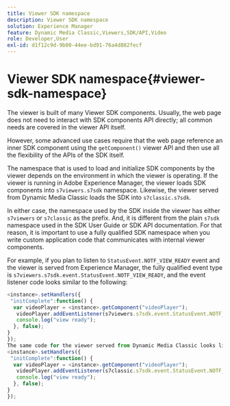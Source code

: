 ```yaml
---
title: Viewer SDK namespace
description: Viewer SDK namespace
solution: Experience Manager
feature: Dynamic Media Classic,Viewers,SDK/API,Video
role: Developer,User
exl-id: d1f12c9d-9b00-44ee-bd91-76a4d882fecf
---
```

# Viewer SDK namespace{#viewer-sdk-namespace}

The viewer is built of many Viewer SDK components. Usually, the web page does not need to interact with SDK components API directly; all common needs are covered in the viewer API itself.

However, some advanced use cases require that the web page reference an inner SDK component using the `getComponent()` viewer API and then use all the flexibility of the APIs of the SDK itself.

The namespace that is used to load and initialize SDK components by the viewer depends on the environment in which the viewer is operating. If the viewer is running in Adobe Experience Manager, the viewer loads SDK components into `s7viewers.s7sdk` namespace. Likewise, the viewer served from Dynamic Media Classic loads the SDK into `s7classic.s7sdk`.

In either case, the namespace used by the SDK inside the viewer has either `s7viewers` or `s7classic` as the prefix. And, it is different from the plain `s7sdk` namespace used in the SDK User Guide or SDK API documentation. For that reason, it is important to use a fully qualified SDK namespace when you write custom application code that communicates with internal viewer components.

For example, if you plan to listen to `StatusEvent.NOTF_VIEW_READY` event and the viewer is served from Experience Manager, the fully qualified event type is `s7viewers.s7sdk.event.StatusEvent.NOTF_VIEW_READY`, and the event listener code looks similar to the following:

```javascript {.line-numbers}
<instance>.setHandlers({ 
 "initComplete":function() { 
  var videoPlayer = <instance>.getComponent("videoPlayer"); 
   videoPlayer.addEventListener(s7viewers.s7sdk.event.StatusEvent.NOTF_VIEW_READY, function(e) { 
   console.log("view ready"); 
  }, false); 
} 
}); 
The same code for the viewer served from Dynamic Media Classic looks like the following: 
<instance>.setHandlers({ 
 "initComplete":function() { 
  var videoPlayer = <instance>.getComponent("videoPlayer"); 
   videoPlayer.addEventListener(s7classic.s7sdk.event.StatusEvent.NOTF_VIEW_READY, function(e) { 
   console.log("view ready"); 
  }, false); 
} 
});
```
